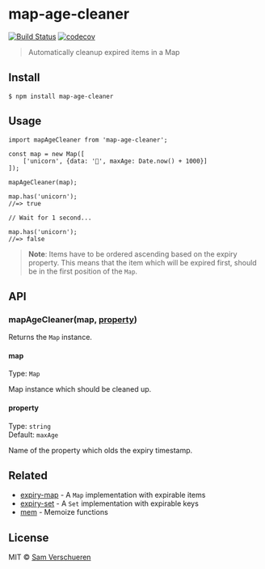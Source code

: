 map-age-cleaner
===============

[![Build Status](https://travis-ci.org/SamVerschueren/map-age-cleaner.svg?branch=master)](https://travis-ci.org/SamVerschueren/map-age-cleaner) [![codecov](https://codecov.io/gh/SamVerschueren/map-age-cleaner/badge.svg?branch=master)](https://codecov.io/gh/SamVerschueren/map-age-cleaner?branch=master)

> Automatically cleanup expired items in a Map

Install
-------

    $ npm install map-age-cleaner

Usage
-----

    import mapAgeCleaner from 'map-age-cleaner';

    const map = new Map([
        ['unicorn', {data: '🦄', maxAge: Date.now() + 1000}]
    ]);

    mapAgeCleaner(map);

    map.has('unicorn');
    //=> true

    // Wait for 1 second...

    map.has('unicorn');
    //=> false

> **Note**: Items have to be ordered ascending based on the expiry property. This means that the item which will be expired first, should be in the first position of the `Map`.

API
---

### mapAgeCleaner(map, [property](#property))

Returns the `Map` instance.

#### map

Type: `Map`

Map instance which should be cleaned up.

#### property

Type: `string`  
Default: `maxAge`

Name of the property which olds the expiry timestamp.

Related
-------

-   [expiry-map](https://github.com/SamVerschueren/expiry-map) - A `Map` implementation with expirable items
-   [expiry-set](https://github.com/SamVerschueren/expiry-set) - A `Set` implementation with expirable keys
-   [mem](https://github.com/sindresorhus/mem) - Memoize functions

License
-------

MIT © [Sam Verschueren](https://github.com/SamVerschueren)
